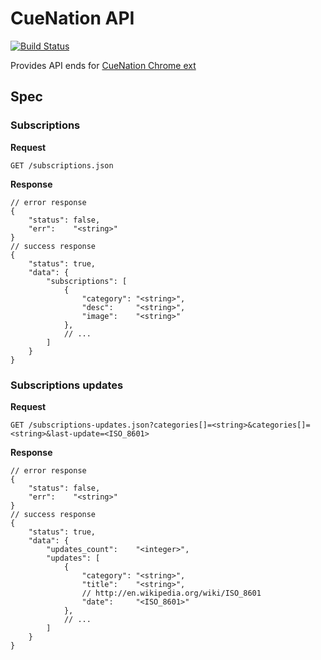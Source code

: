 CueNation API
=============
[![Build Status](https://travis-ci.org/dVaffection/cuenation-api.png?branch=master)](https://travis-ci.org/dVaffection/cuenation-api)

Provides API ends for [CueNation Chrome ext](https://github.com/dVaffection/cuentation-chrome-ext)

## Spec

### Subscriptions
**Request**
```
GET /subscriptions.json
```
**Response**
```
// error response
{
	"status": false,
    "err":    "<string>"
}
// success response
{
	"status": true,
    "data": {
    	"subscriptions": [
            {
                "category": "<string>",
                "desc":     "<string>",
                "image":    "<string>"
            },
            // ...
        ]
    }
}
```

### Subscriptions updates
**Request**
```
GET /subscriptions-updates.json?categories[]=<string>&categories[]=<string>&last-update=<ISO_8601>
```
**Response**
```
// error response
{
	"status": false,
    "err":    "<string>"
}
// success response
{
	"status": true,
    "data": {
    	"updates_count":    "<integer>",
        "updates": [
            {
                "category": "<string>",
                "title":    "<string>",
                // http://en.wikipedia.org/wiki/ISO_8601
                "date":     "<ISO_8601>"
            },
            // ...
        ]
    }
}
```
